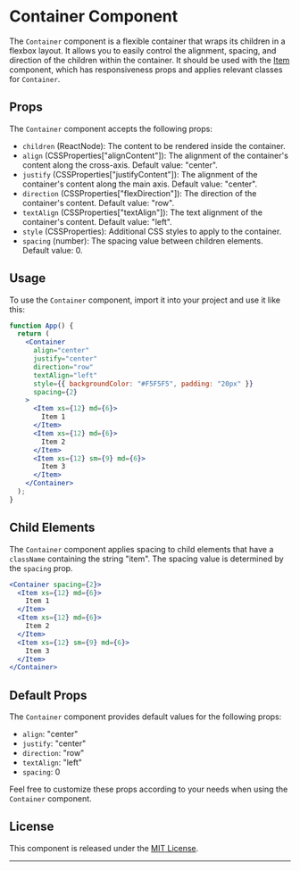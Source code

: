 # Container Component

The `Container` component is a flexible container that wraps its children in a flexbox layout. It allows you to easily control the alignment, spacing, and direction of the children within the container. It should be used with the [Item](https://github.com/Paintersrp/tracker/tree/main/frontend/src/framework/Containers/Item) component, which has responsiveness props and applies relevant classes for `Container`.

## Props

The `Container` component accepts the following props:

- `children` (ReactNode): The content to be rendered inside the container.
- `align` (CSSProperties["alignContent"]): The alignment of the container's content along the cross-axis. Default value: "center".
- `justify` (CSSProperties["justifyContent"]): The alignment of the container's content along the main axis. Default value: "center".
- `direction` (CSSProperties["flexDirection"]): The direction of the container's content. Default value: "row".
- `textAlign` (CSSProperties["textAlign"]): The text alignment of the container's content. Default value: "left".
- `style` (CSSProperties): Additional CSS styles to apply to the container.
- `spacing` (number): The spacing value between children elements. Default value: 0.

## Usage

To use the `Container` component, import it into your project and use it like this:

```jsx
function App() {
  return (
    <Container
      align="center"
      justify="center"
      direction="row"
      textAlign="left"
      style={{ backgroundColor: "#F5F5F5", padding: "20px" }}
      spacing={2}
    >
      <Item xs={12} md={6}>
        Item 1
      </Item>
      <Item xs={12} md={6}>
        Item 2
      </Item>
      <Item xs={12} sm={9} md={6}>
        Item 3
      </Item>
    </Container>
  );
}
```

## Child Elements

The `Container` component applies spacing to child elements that have a `className` containing the string "item". The spacing value is determined by the `spacing` prop.

```jsx
<Container spacing={2}>
  <Item xs={12} md={6}>
    Item 1
  </Item>
  <Item xs={12} md={6}>
    Item 2
  </Item>
  <Item xs={12} sm={9} md={6}>
    Item 3
  </Item>
</Container>
```

## Default Props

The `Container` component provides default values for the following props:

- `align`: "center"
- `justify`: "center"
- `direction`: "row"
- `textAlign`: "left"
- `spacing`: 0

Feel free to customize these props according to your needs when using the `Container` component.

## License

This component is released under the [MIT License](https://opensource.org/licenses/MIT).

---
